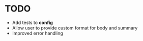 # TODO

- Add tests to **config**
- Allow user to provide custom format for body and summary
- Improved error handling
